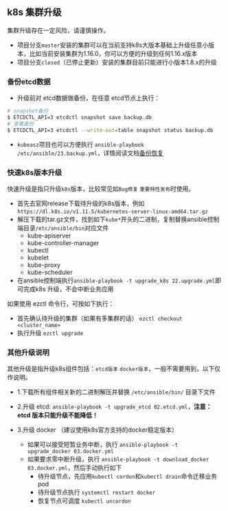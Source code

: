 ## k8s 集群升级

集群升级存在一定风险，请谨慎操作。 

- 项目分支`master`安装的集群可以在当前支持k8s大版本基础上升级任意小版本，比如当前安装集群为1.16.0，你可以方便的升级到任何1.16.x版本
- 项目分支`closed`（已停止更新）安装的集群目前只能进行小版本1.8.x的升级

### 备份etcd数据 

- 升级前对 etcd数据做备份，在任意 etcd节点上执行：

``` bash
# snapshot备份
$ ETCDCTL_API=3 etcdctl snapshot save backup.db
# 查看备份
$ ETCDCTL_API=3 etcdctl --write-out=table snapshot status backup.db
```
- `kubeasz`项目也可以方便执行 `ansible-playbook /etc/ansible/23.backup.yml`，详情阅读文档[备份恢复](cluster_restore.md)

### 快速k8s版本升级

快速升级是指只升级`k8s`版本，比较常见如`Bug修复` `重要特性发布`时使用。

- 首先去官网release下载待升级的k8s版本，例如`https://dl.k8s.io/v1.11.5/kubernetes-server-linux-amd64.tar.gz`
- 解压下载的tar.gz文件，找到如下`kube*`开头的二进制，复制替换ansible控制端目录`/etc/ansible/bin`对应文件
  - kube-apiserver
  - kube-controller-manager
  - kubectl
  - kubelet
  - kube-proxy
  - kube-scheduler
- 在ansible控制端执行`ansible-playbook -t upgrade_k8s 22.upgrade.yml`即可完成k8s 升级，不会中断业务应用

如果使用 ezctl 命令行，可按如下执行：

- 首先确认待升级的集群（如果有多集群的话） `ezctl checkout <cluster_name>`
- 执行升级 `ezctl upgrade`

### 其他升级说明

其他升级是指升级k8s组件包括：`etcd版本` `docker版本`，一般不需要用到，以下仅作说明。

- 1.下载所有组件相关新的二进制解压并替换 `/etc/ansible/bin/` 目录下文件

- 2.升级 etcd: `ansible-playbook -t upgrade_etcd 02.etcd.yml`，**注意：etcd 版本只能升级不能降低！**

- 3.升级 docker （建议使用k8s官方支持的docker稳定版本）
  - 如果可以接受短暂业务中断，执行 `ansible-playbook -t upgrade_docker 03.docker.yml`
  - 如果要求零中断升级，执行 `ansible-playbook -t download_docker 03.docker.yml`，然后手动执行如下
    - 待升级节点，先应用`kubectl cordon`和`kubectl drain`命令迁移业务pod
    - 待升级节点执行 `systemctl restart docker`
    - 恢复节点可调度 `kubectl uncordon`
